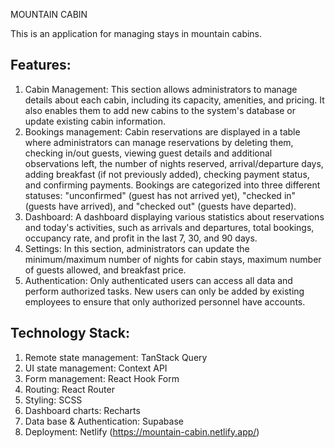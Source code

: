 MOUNTAIN CABIN

This is an application for managing stays in mountain cabins. 

## Features:
1. Cabin Management: This section allows administrators to manage details about each cabin, including its capacity, amenities, and pricing. It also enables them to add new cabins to the system's database or update existing cabin information.
2. Bookings management: Cabin reservations are displayed in a table where administrators can manage reservations by deleting them, checking in/out guests, viewing guest details and additional observations left, the number of nights reserved, arrival/departure days, adding breakfast (if not previously added), checking payment status, and confirming payments. Bookings are categorized into three different statuses: "unconfirmed" (guest has not arrived yet), "checked in" (guests have arrived), and "checked out" (guests have departed).
3. Dashboard: A dashboard displaying various statistics about reservations and today's activities, such as arrivals and departures, total bookings, occupancy rate, and profit in the last 7, 30, and 90 days.
4. Settings: In this section, administrators can update the minimum/maximum number of nights for cabin stays, maximum number of guests allowed, and breakfast price.
5. Authentication: Only authenticated users can access all data and perform authorized tasks. New users can only be added by existing employees to ensure that only authorized personnel have accounts.

## Technology Stack:
1. Remote state management: TanStack Query
2. UI state management: Context API
3. Form management: React Hook Form
4. Routing: React Router
5. Styling: SCSS
6. Dashboard charts: Recharts
7. Data base & Authentication: Supabase
8. Deployment: Netlify (https://mountain-cabin.netlify.app/)
